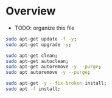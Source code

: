 # Overview


- TODO: organize this file

```bash
sudo apt-get update -f -y;
sudo apt-get upgrade -y;

sudo apt-get clean;
sudo apt-get autoclean;
sudo apt-get autoremove -y --purge;
sudo apt autoremove -y --purge;

sudo apt-get -y --fix-broken install;
sudo apt -f install;
```

